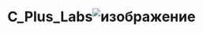 # C_Plus_Labs![изображение](https://github.com/dddtgffddgg/C_Plus_Labs/assets/115697740/f8fc08b6-a9d1-4e18-a97c-e4153e54f72d)
